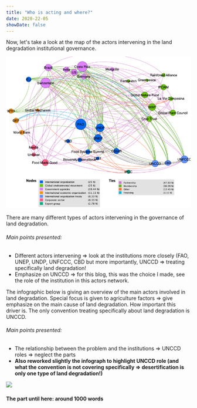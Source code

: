 ```yaml
---
title: "Who is acting and where?"
date: 2020-22-05
showDate: false
---
```


Now, let's take a look at the map of the actors intervening in the land degradation institutional governance.

![](images/actorsmap.png)

There are many different types of actors intervening in the governance of land degradation. 

###### Main points presented:
- Different actors intervening => look at the institutions more closely (FAO, UNEP, UNDP, UNFCCC, CBD but more importantly, UNCCD => treating specifically land degradation! 
- Emphasize on UNCCD => for this blog, this was the choice I made, see the role of the institution in this actors network. 


The infographic below is giving an overview of the main actors involved in land degradation. Special focus is given to agriculture factors => give emphasize on the main cause of land degradation. How important this driver is. The only convention treating specifically about land degradation is UNCCD. 

###### Main points presented:
- The relationship between the problem and the institutions => UNCCD roles => neglect the parts 
- **Also reworked slightly the infograph to highlight UNCCD role (and what the convention is not covering specifically => desertification is only one type of land degradation!)**

![](infographic.png)



#### The part until here: around 1000 words
